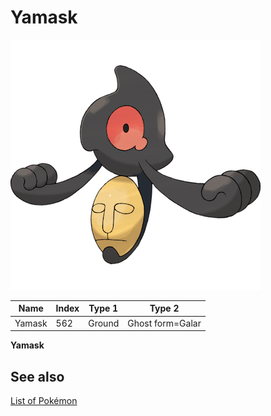 # Yamask


![Yamask](images/562.png)

| **Name** | **Index** | **Type 1** | **Type 2** |
|----|----|----|----|
| Yamask | 562 | Ground | Ghost form=Galar  |

**Yamask** 

## See also

[List of Pokémon](../pokemon.md)
